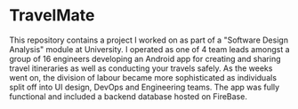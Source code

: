 # TravelMate
This repository contains a project I worked on as part of a "Software Design Analysis" module at University. I operated as one of 4 team leads amongst a group of 16 engineers developing an Android app for creating and sharing travel itineraries as well as conducting your travels safely. As the weeks went on, the division of labour became more sophisticated as individuals split off into UI design, DevOps and Engineering teams. The app was fully functional and included a backend database hosted on FireBase. 
